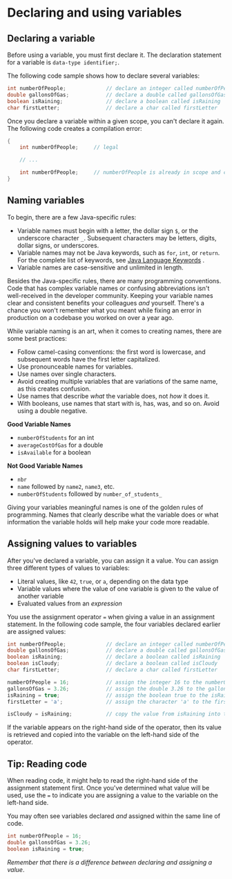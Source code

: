 # Declaring and using variables

## Declaring a variable
Before using a variable, you must first declare it. The declaration statement for a variable is `data-type identifier;`.

The following code sample shows how to declare several variables:

```java
int numberOfPeople;             // declare an integer called numberOfPeople
double gallonsOfGas;            // declare a double called gallonsOfGas
boolean isRaining;              // declare a boolean called isRaining
char firstLetter;               // declare a char called firstLetter
```

Once you declare a variable within a given scope, you can't declare it again. The following code creates a compilation error:

```java
{
    int numberOfPeople;     // legal

    // ...

    int numberOfPeople;     // numberOfPeople is already in scope and can't be declared again
}
```

## Naming variables
To begin, there are a few Java-specific rules:

-   Variable names must begin with a letter, the dollar sign `$`, or the underscore character `_`. Subsequent characters may be letters, digits, dollar signs, or underscores.
-   Variable names may not be Java keywords, such as `for`, `int`, or `return`. For the complete list of keywords, see [Java Language Keywords](https://docs.oracle.com/javase/tutorial/java/nutsandbolts/_keywords.html) .
-   Variable names are case-sensitive and unlimited in length.

Besides the Java-specific rules, there are many programming conventions. Code that has complex variable names or confusing abbreviations isn't well-received in the developer community. Keeping your variable names clear and consistent benefits your colleagues _and_ yourself. There's a chance you won't remember what you meant while fixing an error in production on a codebase you worked on over a year ago.

While variable naming is an art, when it comes to creating names, there are some best practices:

-   Follow camel-casing conventions: the first word is lowercase, and subsequent words have the first letter capitalized.
-   Use pronounceable names for variables.
-   Use names over single characters.
-   Avoid creating multiple variables that are variations of the same name, as this creates confusion.
-   Use names that describe _what_ the variable does, not _how_ it does it.
-   With booleans, use names that start with is, has, was, and so on. Avoid using a double negative.

**Good Variable Names**

-   `numberOfStudents` for an int
-   `averageCostOfGas` for a double
-   `isAvailable` for a boolean

**Not Good Variable Names**

-   `nbr`
-   `name` followed by `name2`, `name3`, etc.
-   `numberOfStudents` followed by `number_of_students_`

Giving your variables meaningful names is one of the golden rules of programming. Names that clearly describe what the variable does or what information the variable holds will help make your code more readable.

## Assigning values to variables
After you've declared a variable, you can assign it a value. You can assign three different types of values to variables:

-   Literal values, like `42`, `true`, or `a`, depending on the data type
-   Variable values where the value of one variable is given to the value of another variable
-   Evaluated values from an _expression_

You use the assignment operator `=` when giving a value in an assignment statement. In the following code sample, the four variables declared earlier are assigned values:

```java
int numberOfPeople;             // declare an integer called numberOfPeople
double gallonsOfGas;            // declare a double called gallonsOfGas
boolean isRaining;              // declare a boolean called isRaining
boolean isCloudy;               // declare a boolean called isCloudy
char firstLetter;               // declare a char called firstLetter

numberOfPeople = 16;            // assign the integer 16 to the numberOfPeople variable
gallonsOfGas = 3.26;            // assign the double 3.26 to the gallonsOfGas variable
isRaining = true;               // assign the boolean true to the isRaining variable
firstLetter = 'a';              // assign the character 'a' to the firstLetter variable

isCloudy = isRaining;           // copy the value from isRaining into the isCloudy variable
```

If the variable appears on the right-hand side of the operator, then its value is retrieved and copied into the variable on the left-hand side of the operator.

## Tip: Reading code
When reading code, it might help to read the right-hand side of the assignment statement first. Once you've determined what value will be used, use the `=` to indicate you are assigning a value to the variable on the left-hand side.

You may often see variables declared _and_ assigned within the same line of code.

```java
int numberOfPeople = 16;
double gallonsOfGas = 3.26;
boolean isRaining = true;
```

_Remember that there is a difference between declaring and assigning a value_.